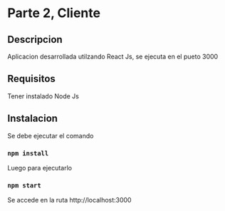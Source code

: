 # Parte 2, Cliente 

## Descripcion

Aplicacion desarrollada utilzando React Js, se ejecuta en el pueto 3000

## Requisitos
Tener instalado Node Js

## Instalacion
Se debe ejecutar el comando

### `npm install`

Luego para ejecutarlo

### `npm start`

Se accede en la ruta http://localhost:3000

